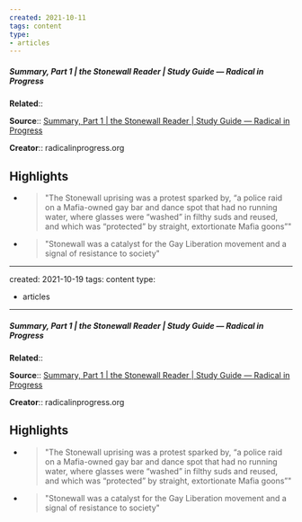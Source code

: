 ```yaml
---
created: 2021-10-11
tags: content
type: 
- articles
---
```

##### Summary, Part 1 | the Stonewall Reader | Study Guide — Radical in Progress

**Related**:: 

**Source**:: [Summary, Part 1 | the Stonewall Reader | Study Guide — Radical in Progress](https://www.radicalinprogress.org/nypl-2019-1)

**Creator**:: radicalinprogress.org

## Highlights
- > "The Stonewall uprising was a protest sparked by, “a police raid on a Mafia-owned gay bar and dance spot that had no running water, where glasses were “washed” in filthy suds and reused, and which was “protected” by straight, extortionate Mafia goons”" 

- > "Stonewall was a catalyst for the Gay Liberation movement and a signal of resistance to society" 

---
created: 2021-10-19
tags: content
type: 
- articles
---
##### Summary, Part 1 | the Stonewall Reader | Study Guide — Radical in Progress

**Related**:: 

**Source**:: [Summary, Part 1 | the Stonewall Reader | Study Guide — Radical in Progress](https://www.radicalinprogress.org/nypl-2019-1)

**Creator**:: radicalinprogress.org

## Highlights
- > "The Stonewall uprising was a protest sparked by, “a police raid on a Mafia-owned gay bar and dance spot that had no running water, where glasses were “washed” in filthy suds and reused, and which was “protected” by straight, extortionate Mafia goons”" 

- > "Stonewall was a catalyst for the Gay Liberation movement and a signal of resistance to society" 


